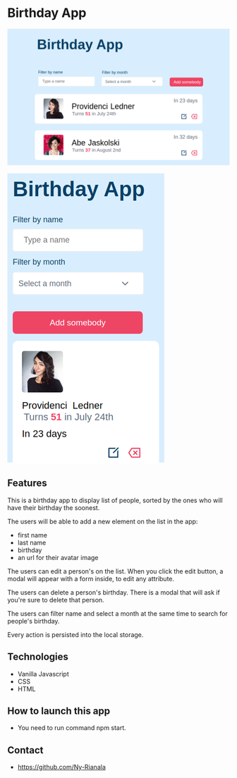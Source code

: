 # Birthday App

![BIRTHDAY APP](./images/birthday-app-desktop.png)

![BIRTHDAY APP](./images/birthday-app-mobile-picture.png)

## Features

This is a birthday app to display list of people, sorted by the ones who will have their birthday the soonest.

The users will be able to add a new element on the list in the app:

- first name
- last name
- birthday
- an url for their avatar image

The users can edit a person's on the list. When you click the edit button, a modal will appear with a form inside, to edit any attribute.

The users can delete a person's birthday. There is a modal that will ask if you're sure to delete that person.

The users can filter name and select a month at the same time to search for people's birthday.

Every action is persisted into the local storage.

## Technologies

- Vanilla Javascript
- CSS
- HTML

## How to launch this app

- You need to run command npm start.

## Contact

- https://github.com/Ny-Rianala
